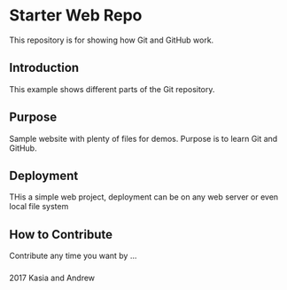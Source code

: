 # Starter Web Repo

This repository is for showing how Git and GitHub work.


## Introduction

This example shows different parts of the Git repository.
## Purpose

Sample website with plenty of files for demos. Purpose is to learn Git and GitHub.

## Deployment

THis a simple web project, deployment can be on any web server or even local file system

## How to Contribute

Contribute any time you want by ...

###
2017 Kasia and Andrew